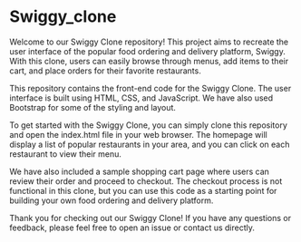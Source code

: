 # Swiggy_clone

Welcome to our Swiggy Clone repository! This project aims to recreate the user interface of the popular food ordering and delivery platform, Swiggy. With this clone, users can easily browse through menus, add items to their cart, and place orders for their favorite restaurants.


This repository contains the front-end code for the Swiggy Clone. The user interface is built using HTML, CSS, and JavaScript. We have also used Bootstrap for some of the styling and layout.


To get started with the Swiggy Clone, you can simply clone this repository and open the index.html file in your web browser. The homepage will display a list of popular restaurants in your area, and you can click on each restaurant to view their menu.


We have also included a sample shopping cart page where users can review their order and proceed to checkout. The checkout process is not functional in this clone, but you can use this code as a starting point for building your own food ordering and delivery platform.


Thank you for checking out our Swiggy Clone! If you have any questions or feedback, please feel free to open an issue or contact us directly.

